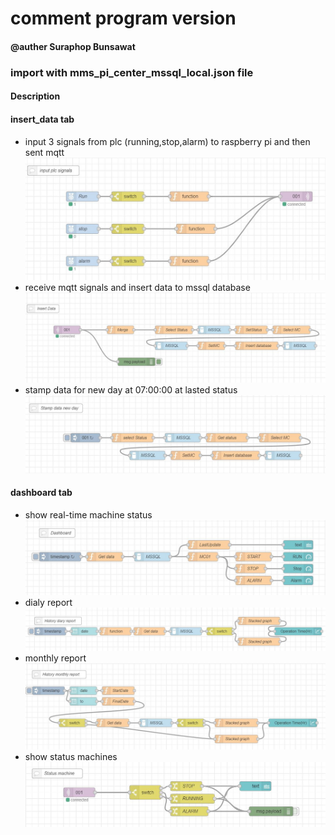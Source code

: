 # comment program version
#### @auther Suraphop Bunsawat

### import with mms_pi_center_mssql_local.json file

#### Description

#### insert_data tab
- input 3 signals from plc (running,stop,alarm) to raspberry pi and then sent mqtt
![alt text](https://github.com/NMB-MIC/projects/blob/main/mms_master/code/input_mqtt.JPG)
- receive mqtt signals and insert data to mssql database
![alt text](https://github.com/NMB-MIC/projects/blob/main/mms_master/code/insert_data.JPG)
- stamp data for new day at 07:00:00 at lasted status
![alt text](https://github.com/NMB-MIC/projects/blob/main/mms_master/code/stamp_new_day.JPG)

#### dashboard tab
- show real-time machine status
![alt text](https://github.com/NMB-MIC/projects/blob/main/mms_master/code/dashboard.JPG)
- dialy report
![alt text](https://github.com/NMB-MIC/projects/blob/main/mms_master/code/dialy_report.JPG)
- monthly report
![alt text](https://github.com/NMB-MIC/projects/blob/main/mms_master/code/monthly_report.JPG)
- show status machines
![alt text](https://github.com/NMB-MIC/projects/blob/main/mms_master/code/status.JPG)

